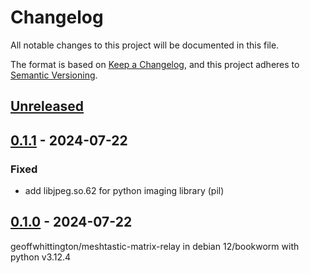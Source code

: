 # Changelog
All notable changes to this project will be documented in this file.

The format is based on [Keep a Changelog](https://keepachangelog.com/en/1.0.0/),
and this project adheres to [Semantic Versioning](https://semver.org/spec/v2.0.0.html).

## [Unreleased]

## [0.1.1] - 2024-07-22
### Fixed
- add libjpeg.so.62 for python imaging library (pil)

## [0.1.0] - 2024-07-22
geoffwhittington/meshtastic-matrix-relay in debian 12/bookworm with python v3.12.4

[Unreleased]: https://github.com/fphammerle/geoffwhittington-meshtastic-matrix-relay-container-image/compare/v0.1.1...master
[0.1.1]: https://github.com/fphammerle/geoffwhittington-meshtastic-matrix-relay-container-image/compare/v0.1.0...v0.1.1
[0.1.0]: https://github.com/fphammerle/geoffwhittington-meshtastic-matrix-relay-container-image/tree/v0.1.0
